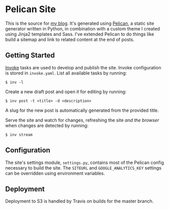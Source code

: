 # Pelican Site

This is the source for [my blog](https://renzo.lucioni.xyz/). It's generated using [Pelican](https://github.com/getpelican/pelican), a static site generator written in Python, in combination with a custom theme I created using Jinja2 templates and Sass. I've extended Pelican to do things like build a sitemap and link to related content at the end of posts.

## Getting Started

[Invoke](https://github.com/pyinvoke/invoke) tasks are used to develop and publish the site. Invoke configuration is stored in `invoke.yaml`. List all available tasks by running:

```
$ inv -l
```

Create a new draft post and open it for editing by running:

```
$ inv post -t <title> -d <description>
```

A slug for the new post is automatically generated from the provided title.

Serve the site and watch for changes, refreshing the site *and the browser* when changes are detected by running:

```
$ inv stream
```

## Configuration

The site's settings module, `settings.py`, contains most of the Pelican config necessary to build the site. The `SITEURL` and `GOOGLE_ANALYTICS_KEY` settings can be overridden using environment variables.

## Deployment

Deployment to S3 is handled by Travis on builds for the master branch.
